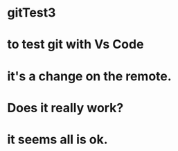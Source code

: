 # gitTest3
# to test git with Vs Code
# it's a change on the remote.
# Does it really work?
# it seems all is ok.